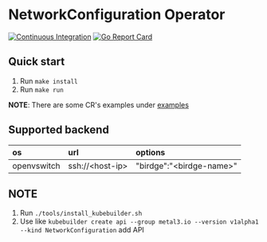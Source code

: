 # NetworkConfiguration Operator

[![Continuous Integration](https://github.com/Hellcatlk/networkconfiguration-operator/workflows/Continuous%20Integration/badge.svg)](https://github.com/Hellcatlk/networkconfiguration-operator/actions)
[![Go Report Card](https://goreportcard.com/badge/github.com/Hellcatlk/networkconfiguration-operator)](https://goreportcard.com/report/github.com/Hellcatlk/networkconfiguration-operator)

## Quick start

1. Run `make install`
2. Run `make run`

**NOTE**: There are some CR's examples under [examples](./examples)

## Supported backend

|os|url|options|
|:-|:-|:-|
|openvswitch|ssh://\<host-ip>|"birdge":"\<birdge-name>"|

## NOTE

1. Run `./tools/install_kubebuilder.sh`
2. Use like `kubebuilder create api --group metal3.io --version v1alpha1 --kind NetworkConfiguration` add API
